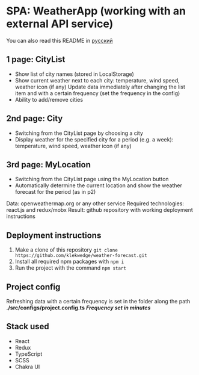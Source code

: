 # SPA: WeatherApp (working with an external API service)

You can also read this README in [русский](https://github.com/klekwedge/weather-forecast/blob/main/README.RU.md)

## 1 page: CityList
- Show list of city names (stored in LocalStorage)
- Show current weather next to each city: temperature, wind speed, weather icon (if any)
Update data immediately after changing the list item and with a certain frequency (set the frequency in the config)
- Ability to add/remove cities

## 2nd page: City
- Switching from the CityList page by choosing a city
- Display weather for the specified city for a period (e.g. a week): temperature, wind speed, weather icon (if any)

## 3rd page: MyLocation
- Switching from the CityList page using the MyLocation button
- Automatically determine the current location and show the weather forecast for the period (as in p2)

Data: openweathermap.org or any other service
Required technologies: react.js and redux/mobx
Result: github repository with working deployment instructions

## Deployment instructions

1. Make a clone of this repository ```git clone https://github.com/klekwedge/weather-forecast.git```
2. Install all required npm packages with ```npm i```
3. Run the project with the command ```npm start```

## Project config

Refreshing data with a certain frequency is set in the folder along the path
**./src/configs/project.config.ts**
***Frequency set in minutes***

## Stack used

- React
- Redux
- TypeScript
- SCSS
- Chakra UI